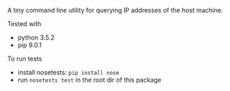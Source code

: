 A tiny command line utility for querying IP addresses of the host machine.

Tested with

- python 3.5.2
- pip 9.0.1

To run tests

- install nosetests: `pip install nose`
- run `nosetests test` in the root dir of this package